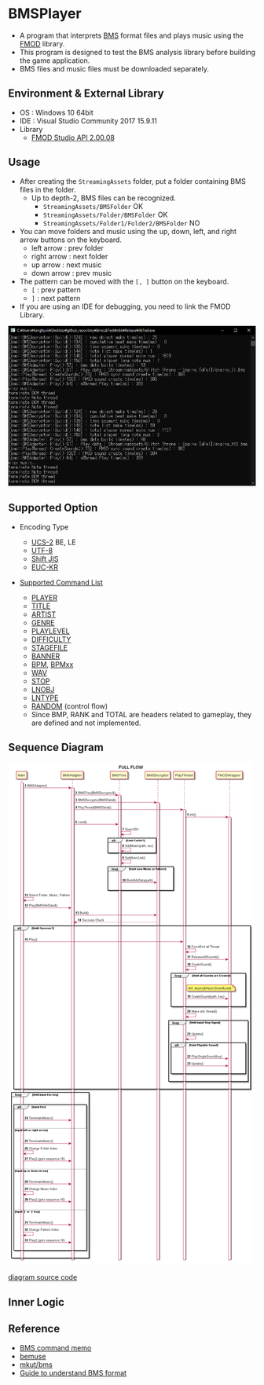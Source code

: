 # BMSPlayer

* A program that interprets [BMS](http://hitkey.nekokan.dyndns.info/cmds.htm#MEMO-ABOUT-BMS-FORMAT-SPECIFICATION) format files and plays music using the [FMOD](https://www.fmod.com/) library.
* This program is designed to test the BMS analysis library before building the game application.
* BMS files and music files must be downloaded separately.

## Environment & External Library

* OS : Windows 10 64bit
* IDE : Visual Studio Community 2017 15.9.11
* Library
  * [FMOD Studio API 2.00.08](https://www.fmod.com/download)

## Usage

* After creating the `StreamingAssets` folder, put a folder containing BMS files in the folder.
  * Up to depth-2, BMS files can be recognized.
    * `StreamingAssets/BMSFolder` OK
    * `StreamingAssets/Folder/BMSFolder` OK
    * `StreamingAssets/Folder1/Folder2/BMSFolder` NO
* You can move folders and music using the up, down, left, and right arrow buttons on the keyboard.
  * left arrow : prev folder
  * right arrow : next folder
  * up arrow : next music
  * down arrow : prev music
* The pattern can be moved with the `[, ]` button on the keyboard.
  * `[` : prev pattern
  * `]` : next pattern
* If you are using an IDE for debugging, you need to link the FMOD Library.

![](result.png)

## Supported Option

* Encoding Type
  * [UCS-2](https://en.wikipedia.org/wiki/Universal_Coded_Character_Set) BE, LE
  * [UTF-8](https://en.wikipedia.org/wiki/UTF-8)
  * [Shift JIS](https://en.wikipedia.org/wiki/Shift_JIS)
  * [EUC-KR](https://en.wikipedia.org/wiki/Extended_Unix_Code#EUC-KR)

* [Supported Command List](http://hitkey.nekokan.dyndns.info/cmds.htm#MEMO-ABOUT-BMS-FORMAT-SPECIFICATION)
  * [PLAYER](http://hitkey.nekokan.dyndns.info/cmds.htm#PLAYER)
  * [TITLE](http://hitkey.nekokan.dyndns.info/cmds.htm#TITLE)
  * [ARTIST](http://hitkey.nekokan.dyndns.info/cmds.htm#ARTIST)
  * [GENRE](http://hitkey.nekokan.dyndns.info/cmds.htm#GENRE)
  * [PLAYLEVEL](http://hitkey.nekokan.dyndns.info/cmds.htm#PLAYLEVEL)
  * [DIFFICULTY](http://hitkey.nekokan.dyndns.info/cmds.htm#DIFFICULTY)
  * [STAGEFILE](http://hitkey.nekokan.dyndns.info/cmds.htm#STAGEFILE)
  * [BANNER](http://hitkey.nekokan.dyndns.info/cmds.htm#BANNER)
  * [BPM](http://hitkey.nekokan.dyndns.info/cmds.htm#BPM), [BPMxx](http://hitkey.nekokan.dyndns.info/cmds.htm#BPMXX)
  * [WAV](http://hitkey.nekokan.dyndns.info/cmds.htm#WAVXX)
  * [STOP](http://hitkey.nekokan.dyndns.info/cmds.htm#STOPXX)
  * [LNOBJ](http://hitkey.nekokan.dyndns.info/cmds.htm#LNOBJ)
  * [LNTYPE](http://hitkey.nekokan.dyndns.info/cmds.htm#LNTYPE-1)
  * [RANDOM](http://hitkey.nekokan.dyndns.info/cmds.htm#RANDOM) (control flow)
  * Since BMP, RANK and TOTAL are headers related to gameplay, they are defined and not implemented.

## Sequence Diagram

![](decrypt_sequence.png)

[diagram source code](seq_diagram.wsd)

## Inner Logic

## Reference

* [BMS command memo](http://hitkey.nekokan.dyndns.info/cmds.htm#CHARSET)
* [bemuse](https://github.com/bemusic/bemuse)
* [mkut/bms](https://github.com/mkut/bms/tree/master/BMSLib.Test)
* [Guide to understand BMS format](http://cosmic.mearie.org/2005/03/bmsguide/)